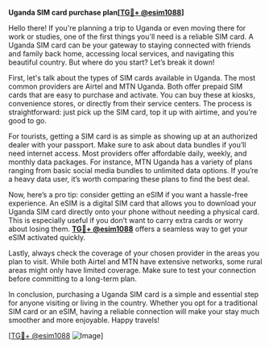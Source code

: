 **Uganda SIM card purchase plan[[TG💪+ @esim1088](https://t.me/s/esim1088)]**

Hello there! If you're planning a trip to Uganda or even moving there for work or studies, one of the first things you'll need is a reliable SIM card. A Uganda SIM card can be your gateway to staying connected with friends and family back home, accessing local services, and navigating this beautiful country. But where do you start? Let’s break it down!

First, let's talk about the types of SIM cards available in Uganda. The most common providers are Airtel and MTN Uganda. Both offer prepaid SIM cards that are easy to purchase and activate. You can buy these at kiosks, convenience stores, or directly from their service centers. The process is straightforward: just pick up the SIM card, top it up with airtime, and you’re good to go.

For tourists, getting a SIM card is as simple as showing up at an authorized dealer with your passport. Make sure to ask about data bundles if you’ll need internet access. Most providers offer affordable daily, weekly, and monthly data packages. For instance, MTN Uganda has a variety of plans ranging from basic social media bundles to unlimited data options. If you’re a heavy data user, it’s worth comparing these plans to find the best deal.

Now, here’s a pro tip: consider getting an eSIM if you want a hassle-free experience. An eSIM is a digital SIM card that allows you to download your Uganda SIM card directly onto your phone without needing a physical card. This is especially useful if you don’t want to carry extra cards or worry about losing them. **[TG💪+ @esim1088](https://t.me/s/esim1088)** offers a seamless way to get your eSIM activated quickly.

Lastly, always check the coverage of your chosen provider in the areas you plan to visit. While both Airtel and MTN have extensive networks, some rural areas might only have limited coverage. Make sure to test your connection before committing to a long-term plan.

In conclusion, purchasing a Uganda SIM card is a simple and essential step for anyone visiting or living in the country. Whether you opt for a traditional SIM card or an eSIM, having a reliable connection will make your stay much smoother and more enjoyable. Happy travels!

[[TG💪+ @esim1088](https://t.me/s/esim1088) ![Image](https://i.postimg.cc/Y0z9fWf4/image.png)]